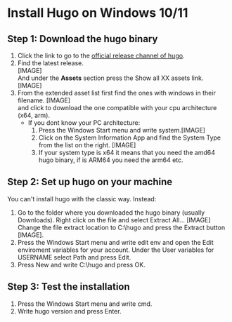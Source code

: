 # Install Hugo on Windows 10/11

## Step 1: Download the hugo binary

1. Click the link to go to the [official release channel of hugo](https://github.com/gohugoio/hugo/releases).
2. Find the latest release.  
[IMAGE]  
And under the **Assets** section press the Show all XX assets link.
[IMAGE]
3. From the extended asset list first find the ones with windows in their filename.
[IMAGE]  
and click to download the one compatible with your cpu architecture (x64, arm).
   * If you dont know your PC architecture:
     1. Press the Windows Start menu and write system.[IMAGE]
     2. Click on the System Information App and find the System Type from the list on the right. [IMAGE]
     3. If your system type is x64 it means that you need the amd64 hugo binary, if is ARM64 you need the arm64 etc.

## Step 2: Set up hugo on your machine

You can't install hugo with the classic way. Instead:

1. Go to the folder where you downloaded the hugo binary (usually Downloads). Right click on the file and select Extract All... [IMAGE] Change the file extract location to C:\hugo and press the Extract button [IMAGE].
2. Press the Windows Start menu and write edit env and open the Edit enviroment variables for your account. Under the User variables for USERNAME select Path and press Edit.
3. Press New and write C:\hugo and press OK.

## Step 3: Test the installation

1. Press the Windows Start menu and write cmd.
2. Write hugo version and press Enter.
